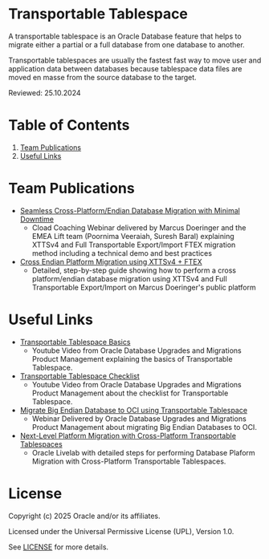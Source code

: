 # Transportable Tablespace
 
A transportable tablespace is an Oracle Database feature that helps to migrate either a partial or a full database from one database to another.

Transportable tablespaces are usually the fastest fast way to move user and application data between databases because tablespace data files are moved en masse from the source database to the target.

Reviewed: 25.10.2024
 
# Table of Contents
 
1. [Team Publications](#team-publications)
2. [Useful Links](#useful-links)

# Team Publications

- [Seamless Cross-Platform/Endian Database Migration with Minimal Downtime](https://www.youtube.com/watch?v=OUsaZoBUHBY)
  - Cload Coaching Webinar delivered by Marcus Doeringer and the EMEA Lift team (Poornima Veeraiah, Suresh Baral) explaining XTTSv4 and Full Transportable Export/Import FTEX migration method including a technical demo and best practices 
- [Cross Endian Platform Migration using XTTSv4 + FTEX](https://macsdata.com/oracle/cross-endian-platform-migration-xttsv4-ftex)
  - Detailed, step-by-step guide showing how to perform a cross platform/endian database migration using XTTSv4 and Full Transportable Export/Import on Marcus Doeringer's public platform

# Useful Links

- [Transportable Tablespace Basics](https://youtu.be/jte-W_6tJME)
   - Youtube Video from Oracle Database Upgrades and Migrations Product Management explaining the basics of Transportable Tablespace. 
- [Transportable Tablespace Checklist](https://youtu.be/PhktQqOlNXE)
   - Youtube Video from Oracle Database Upgrades and Migrations Product Management about the checklist for Transportable Tablespace.
- [Migrate Big Endian Database to OCI using Transportable Tablespace ](https://youtu.be/dyDefQxSesI)
   - Webinar Delivered by Oracle Database Upgrades and Migrations Product Management about migrating Big Endian Databases to OCI.
- [Next-Level Platform Migration with Cross-Platform Transportable Tablespaces ](https://apexapps.oracle.com/pls/apex/r/dbpm/livelabs/view-workshop?wid=3961)
   - Oracle Livelab with detailed steps for performing Database Plaform Migration with Cross-Platform Transportable Tablespaces.
# License
 
Copyright (c) 2025 Oracle and/or its affiliates.
 
Licensed under the Universal Permissive License (UPL), Version 1.0.
 
See [LICENSE](https://github.com/oracle-devrel/technology-engineering/blob/main/LICENSE) for more details.
